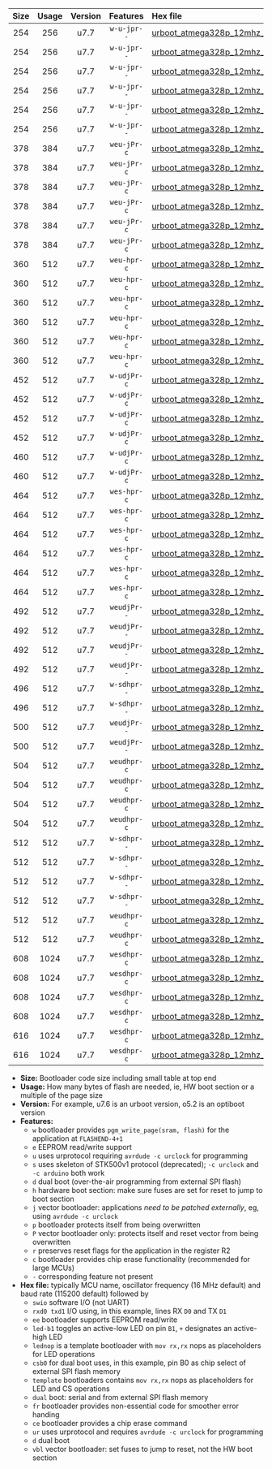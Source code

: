 |Size|Usage|Version|Features|Hex file|
|:-:|:-:|:-:|:-:|:--|
|254|256|u7.7|`w-u-jpr--`|[urboot_atmega328p_12mhz_230400bps_swio_rxd0_txd1_led+b1_ur_vbl.hex](https://raw.githubusercontent.com/stefanrueger/urboot.hex/main/mcus/atmega328p/fcpu_12mhz/230400_bps/urboot_atmega328p_12mhz_230400bps_swio_rxd0_txd1_led+b1_ur_vbl.hex)|
|254|256|u7.7|`w-u-jpr--`|[urboot_atmega328p_12mhz_230400bps_swio_rxd0_txd1_led+b5_ur_vbl.hex](https://raw.githubusercontent.com/stefanrueger/urboot.hex/main/mcus/atmega328p/fcpu_12mhz/230400_bps/urboot_atmega328p_12mhz_230400bps_swio_rxd0_txd1_led+b5_ur_vbl.hex)|
|254|256|u7.7|`w-u-jpr--`|[urboot_atmega328p_12mhz_230400bps_swio_rxd0_txd1_led+d5_ur_vbl.hex](https://raw.githubusercontent.com/stefanrueger/urboot.hex/main/mcus/atmega328p/fcpu_12mhz/230400_bps/urboot_atmega328p_12mhz_230400bps_swio_rxd0_txd1_led+d5_ur_vbl.hex)|
|254|256|u7.7|`w-u-jpr--`|[urboot_atmega328p_12mhz_230400bps_swio_rxd0_txd1_led-b1_ur_vbl.hex](https://raw.githubusercontent.com/stefanrueger/urboot.hex/main/mcus/atmega328p/fcpu_12mhz/230400_bps/urboot_atmega328p_12mhz_230400bps_swio_rxd0_txd1_led-b1_ur_vbl.hex)|
|254|256|u7.7|`w-u-jpr--`|[urboot_atmega328p_12mhz_230400bps_swio_rxd0_txd1_led-d5_ur_vbl.hex](https://raw.githubusercontent.com/stefanrueger/urboot.hex/main/mcus/atmega328p/fcpu_12mhz/230400_bps/urboot_atmega328p_12mhz_230400bps_swio_rxd0_txd1_led-d5_ur_vbl.hex)|
|254|256|u7.7|`w-u-jpr--`|[urboot_atmega328p_12mhz_230400bps_swio_rxd0_txd1_lednop_ur_vbl.hex](https://raw.githubusercontent.com/stefanrueger/urboot.hex/main/mcus/atmega328p/fcpu_12mhz/230400_bps/urboot_atmega328p_12mhz_230400bps_swio_rxd0_txd1_lednop_ur_vbl.hex)|
|378|384|u7.7|`weu-jPr-c`|[urboot_atmega328p_12mhz_230400bps_swio_rxd0_txd1_ee_led+b1_fr_ce_ur_vbl.hex](https://raw.githubusercontent.com/stefanrueger/urboot.hex/main/mcus/atmega328p/fcpu_12mhz/230400_bps/urboot_atmega328p_12mhz_230400bps_swio_rxd0_txd1_ee_led+b1_fr_ce_ur_vbl.hex)|
|378|384|u7.7|`weu-jPr-c`|[urboot_atmega328p_12mhz_230400bps_swio_rxd0_txd1_ee_led+b5_fr_ce_ur_vbl.hex](https://raw.githubusercontent.com/stefanrueger/urboot.hex/main/mcus/atmega328p/fcpu_12mhz/230400_bps/urboot_atmega328p_12mhz_230400bps_swio_rxd0_txd1_ee_led+b5_fr_ce_ur_vbl.hex)|
|378|384|u7.7|`weu-jPr-c`|[urboot_atmega328p_12mhz_230400bps_swio_rxd0_txd1_ee_led+d5_fr_ce_ur_vbl.hex](https://raw.githubusercontent.com/stefanrueger/urboot.hex/main/mcus/atmega328p/fcpu_12mhz/230400_bps/urboot_atmega328p_12mhz_230400bps_swio_rxd0_txd1_ee_led+d5_fr_ce_ur_vbl.hex)|
|378|384|u7.7|`weu-jPr-c`|[urboot_atmega328p_12mhz_230400bps_swio_rxd0_txd1_ee_led-b1_fr_ce_ur_vbl.hex](https://raw.githubusercontent.com/stefanrueger/urboot.hex/main/mcus/atmega328p/fcpu_12mhz/230400_bps/urboot_atmega328p_12mhz_230400bps_swio_rxd0_txd1_ee_led-b1_fr_ce_ur_vbl.hex)|
|378|384|u7.7|`weu-jPr-c`|[urboot_atmega328p_12mhz_230400bps_swio_rxd0_txd1_ee_led-d5_fr_ce_ur_vbl.hex](https://raw.githubusercontent.com/stefanrueger/urboot.hex/main/mcus/atmega328p/fcpu_12mhz/230400_bps/urboot_atmega328p_12mhz_230400bps_swio_rxd0_txd1_ee_led-d5_fr_ce_ur_vbl.hex)|
|378|384|u7.7|`weu-jPr-c`|[urboot_atmega328p_12mhz_230400bps_swio_rxd0_txd1_ee_lednop_fr_ce_ur_vbl.hex](https://raw.githubusercontent.com/stefanrueger/urboot.hex/main/mcus/atmega328p/fcpu_12mhz/230400_bps/urboot_atmega328p_12mhz_230400bps_swio_rxd0_txd1_ee_lednop_fr_ce_ur_vbl.hex)|
|360|512|u7.7|`weu-hpr-c`|[urboot_atmega328p_12mhz_230400bps_swio_rxd0_txd1_ee_led+b1_fr_ce_ur.hex](https://raw.githubusercontent.com/stefanrueger/urboot.hex/main/mcus/atmega328p/fcpu_12mhz/230400_bps/urboot_atmega328p_12mhz_230400bps_swio_rxd0_txd1_ee_led+b1_fr_ce_ur.hex)|
|360|512|u7.7|`weu-hpr-c`|[urboot_atmega328p_12mhz_230400bps_swio_rxd0_txd1_ee_led+b5_fr_ce_ur.hex](https://raw.githubusercontent.com/stefanrueger/urboot.hex/main/mcus/atmega328p/fcpu_12mhz/230400_bps/urboot_atmega328p_12mhz_230400bps_swio_rxd0_txd1_ee_led+b5_fr_ce_ur.hex)|
|360|512|u7.7|`weu-hpr-c`|[urboot_atmega328p_12mhz_230400bps_swio_rxd0_txd1_ee_led+d5_fr_ce_ur.hex](https://raw.githubusercontent.com/stefanrueger/urboot.hex/main/mcus/atmega328p/fcpu_12mhz/230400_bps/urboot_atmega328p_12mhz_230400bps_swio_rxd0_txd1_ee_led+d5_fr_ce_ur.hex)|
|360|512|u7.7|`weu-hpr-c`|[urboot_atmega328p_12mhz_230400bps_swio_rxd0_txd1_ee_led-b1_fr_ce_ur.hex](https://raw.githubusercontent.com/stefanrueger/urboot.hex/main/mcus/atmega328p/fcpu_12mhz/230400_bps/urboot_atmega328p_12mhz_230400bps_swio_rxd0_txd1_ee_led-b1_fr_ce_ur.hex)|
|360|512|u7.7|`weu-hpr-c`|[urboot_atmega328p_12mhz_230400bps_swio_rxd0_txd1_ee_led-d5_fr_ce_ur.hex](https://raw.githubusercontent.com/stefanrueger/urboot.hex/main/mcus/atmega328p/fcpu_12mhz/230400_bps/urboot_atmega328p_12mhz_230400bps_swio_rxd0_txd1_ee_led-d5_fr_ce_ur.hex)|
|360|512|u7.7|`weu-hpr-c`|[urboot_atmega328p_12mhz_230400bps_swio_rxd0_txd1_ee_lednop_fr_ce_ur.hex](https://raw.githubusercontent.com/stefanrueger/urboot.hex/main/mcus/atmega328p/fcpu_12mhz/230400_bps/urboot_atmega328p_12mhz_230400bps_swio_rxd0_txd1_ee_lednop_fr_ce_ur.hex)|
|452|512|u7.7|`w-udjPr-c`|[urboot_atmega328p_12mhz_230400bps_swio_rxd0_txd1_led+b1_csb0_dual_fr_ce_ur_vbl.hex](https://raw.githubusercontent.com/stefanrueger/urboot.hex/main/mcus/atmega328p/fcpu_12mhz/230400_bps/urboot_atmega328p_12mhz_230400bps_swio_rxd0_txd1_led+b1_csb0_dual_fr_ce_ur_vbl.hex)|
|452|512|u7.7|`w-udjPr-c`|[urboot_atmega328p_12mhz_230400bps_swio_rxd0_txd1_led+d5_csb0_dual_fr_ce_ur_vbl.hex](https://raw.githubusercontent.com/stefanrueger/urboot.hex/main/mcus/atmega328p/fcpu_12mhz/230400_bps/urboot_atmega328p_12mhz_230400bps_swio_rxd0_txd1_led+d5_csb0_dual_fr_ce_ur_vbl.hex)|
|452|512|u7.7|`w-udjPr-c`|[urboot_atmega328p_12mhz_230400bps_swio_rxd0_txd1_led-b1_csb0_dual_fr_ce_ur_vbl.hex](https://raw.githubusercontent.com/stefanrueger/urboot.hex/main/mcus/atmega328p/fcpu_12mhz/230400_bps/urboot_atmega328p_12mhz_230400bps_swio_rxd0_txd1_led-b1_csb0_dual_fr_ce_ur_vbl.hex)|
|452|512|u7.7|`w-udjPr-c`|[urboot_atmega328p_12mhz_230400bps_swio_rxd0_txd1_led-d5_csb0_dual_fr_ce_ur_vbl.hex](https://raw.githubusercontent.com/stefanrueger/urboot.hex/main/mcus/atmega328p/fcpu_12mhz/230400_bps/urboot_atmega328p_12mhz_230400bps_swio_rxd0_txd1_led-d5_csb0_dual_fr_ce_ur_vbl.hex)|
|460|512|u7.7|`w-udjPr-c`|[urboot_atmega328p_12mhz_230400bps_swio_rxd0_txd1_led+b1_csd5_dual_fr_ce_ur_vbl.hex](https://raw.githubusercontent.com/stefanrueger/urboot.hex/main/mcus/atmega328p/fcpu_12mhz/230400_bps/urboot_atmega328p_12mhz_230400bps_swio_rxd0_txd1_led+b1_csd5_dual_fr_ce_ur_vbl.hex)|
|460|512|u7.7|`w-udjPr-c`|[urboot_atmega328p_12mhz_230400bps_swio_rxd0_txd1_template_dual_fr_ce_ur_vbl.hex](https://raw.githubusercontent.com/stefanrueger/urboot.hex/main/mcus/atmega328p/fcpu_12mhz/230400_bps/urboot_atmega328p_12mhz_230400bps_swio_rxd0_txd1_template_dual_fr_ce_ur_vbl.hex)|
|464|512|u7.7|`wes-hpr-c`|[urboot_atmega328p_12mhz_230400bps_swio_rxd0_txd1_ee_led+b1_fr_ce.hex](https://raw.githubusercontent.com/stefanrueger/urboot.hex/main/mcus/atmega328p/fcpu_12mhz/230400_bps/urboot_atmega328p_12mhz_230400bps_swio_rxd0_txd1_ee_led+b1_fr_ce.hex)|
|464|512|u7.7|`wes-hpr-c`|[urboot_atmega328p_12mhz_230400bps_swio_rxd0_txd1_ee_led+b5_fr_ce.hex](https://raw.githubusercontent.com/stefanrueger/urboot.hex/main/mcus/atmega328p/fcpu_12mhz/230400_bps/urboot_atmega328p_12mhz_230400bps_swio_rxd0_txd1_ee_led+b5_fr_ce.hex)|
|464|512|u7.7|`wes-hpr-c`|[urboot_atmega328p_12mhz_230400bps_swio_rxd0_txd1_ee_led+d5_fr_ce.hex](https://raw.githubusercontent.com/stefanrueger/urboot.hex/main/mcus/atmega328p/fcpu_12mhz/230400_bps/urboot_atmega328p_12mhz_230400bps_swio_rxd0_txd1_ee_led+d5_fr_ce.hex)|
|464|512|u7.7|`wes-hpr-c`|[urboot_atmega328p_12mhz_230400bps_swio_rxd0_txd1_ee_led-b1_fr_ce.hex](https://raw.githubusercontent.com/stefanrueger/urboot.hex/main/mcus/atmega328p/fcpu_12mhz/230400_bps/urboot_atmega328p_12mhz_230400bps_swio_rxd0_txd1_ee_led-b1_fr_ce.hex)|
|464|512|u7.7|`wes-hpr-c`|[urboot_atmega328p_12mhz_230400bps_swio_rxd0_txd1_ee_led-d5_fr_ce.hex](https://raw.githubusercontent.com/stefanrueger/urboot.hex/main/mcus/atmega328p/fcpu_12mhz/230400_bps/urboot_atmega328p_12mhz_230400bps_swio_rxd0_txd1_ee_led-d5_fr_ce.hex)|
|464|512|u7.7|`wes-hpr-c`|[urboot_atmega328p_12mhz_230400bps_swio_rxd0_txd1_ee_lednop_fr_ce.hex](https://raw.githubusercontent.com/stefanrueger/urboot.hex/main/mcus/atmega328p/fcpu_12mhz/230400_bps/urboot_atmega328p_12mhz_230400bps_swio_rxd0_txd1_ee_lednop_fr_ce.hex)|
|492|512|u7.7|`weudjPr--`|[urboot_atmega328p_12mhz_230400bps_swio_rxd0_txd1_ee_led+b1_csb0_dual_fr_ur_vbl.hex](https://raw.githubusercontent.com/stefanrueger/urboot.hex/main/mcus/atmega328p/fcpu_12mhz/230400_bps/urboot_atmega328p_12mhz_230400bps_swio_rxd0_txd1_ee_led+b1_csb0_dual_fr_ur_vbl.hex)|
|492|512|u7.7|`weudjPr--`|[urboot_atmega328p_12mhz_230400bps_swio_rxd0_txd1_ee_led+d5_csb0_dual_fr_ur_vbl.hex](https://raw.githubusercontent.com/stefanrueger/urboot.hex/main/mcus/atmega328p/fcpu_12mhz/230400_bps/urboot_atmega328p_12mhz_230400bps_swio_rxd0_txd1_ee_led+d5_csb0_dual_fr_ur_vbl.hex)|
|492|512|u7.7|`weudjPr--`|[urboot_atmega328p_12mhz_230400bps_swio_rxd0_txd1_ee_led-b1_csb0_dual_fr_ur_vbl.hex](https://raw.githubusercontent.com/stefanrueger/urboot.hex/main/mcus/atmega328p/fcpu_12mhz/230400_bps/urboot_atmega328p_12mhz_230400bps_swio_rxd0_txd1_ee_led-b1_csb0_dual_fr_ur_vbl.hex)|
|492|512|u7.7|`weudjPr--`|[urboot_atmega328p_12mhz_230400bps_swio_rxd0_txd1_ee_led-d5_csb0_dual_fr_ur_vbl.hex](https://raw.githubusercontent.com/stefanrueger/urboot.hex/main/mcus/atmega328p/fcpu_12mhz/230400_bps/urboot_atmega328p_12mhz_230400bps_swio_rxd0_txd1_ee_led-d5_csb0_dual_fr_ur_vbl.hex)|
|496|512|u7.7|`w-sdhpr--`|[urboot_atmega328p_12mhz_230400bps_swio_rxd0_txd1_led+b1_csd5_dual.hex](https://raw.githubusercontent.com/stefanrueger/urboot.hex/main/mcus/atmega328p/fcpu_12mhz/230400_bps/urboot_atmega328p_12mhz_230400bps_swio_rxd0_txd1_led+b1_csd5_dual.hex)|
|496|512|u7.7|`w-sdhpr--`|[urboot_atmega328p_12mhz_230400bps_swio_rxd0_txd1_template_dual.hex](https://raw.githubusercontent.com/stefanrueger/urboot.hex/main/mcus/atmega328p/fcpu_12mhz/230400_bps/urboot_atmega328p_12mhz_230400bps_swio_rxd0_txd1_template_dual.hex)|
|500|512|u7.7|`weudjPr--`|[urboot_atmega328p_12mhz_230400bps_swio_rxd0_txd1_ee_led+b1_csd5_dual_fr_ur_vbl.hex](https://raw.githubusercontent.com/stefanrueger/urboot.hex/main/mcus/atmega328p/fcpu_12mhz/230400_bps/urboot_atmega328p_12mhz_230400bps_swio_rxd0_txd1_ee_led+b1_csd5_dual_fr_ur_vbl.hex)|
|500|512|u7.7|`weudjPr--`|[urboot_atmega328p_12mhz_230400bps_swio_rxd0_txd1_ee_template_dual_fr_ur_vbl.hex](https://raw.githubusercontent.com/stefanrueger/urboot.hex/main/mcus/atmega328p/fcpu_12mhz/230400_bps/urboot_atmega328p_12mhz_230400bps_swio_rxd0_txd1_ee_template_dual_fr_ur_vbl.hex)|
|504|512|u7.7|`weudhpr-c`|[urboot_atmega328p_12mhz_230400bps_swio_rxd0_txd1_ee_led+b1_csb0_dual_fr_ce_ur.hex](https://raw.githubusercontent.com/stefanrueger/urboot.hex/main/mcus/atmega328p/fcpu_12mhz/230400_bps/urboot_atmega328p_12mhz_230400bps_swio_rxd0_txd1_ee_led+b1_csb0_dual_fr_ce_ur.hex)|
|504|512|u7.7|`weudhpr-c`|[urboot_atmega328p_12mhz_230400bps_swio_rxd0_txd1_ee_led+d5_csb0_dual_fr_ce_ur.hex](https://raw.githubusercontent.com/stefanrueger/urboot.hex/main/mcus/atmega328p/fcpu_12mhz/230400_bps/urboot_atmega328p_12mhz_230400bps_swio_rxd0_txd1_ee_led+d5_csb0_dual_fr_ce_ur.hex)|
|504|512|u7.7|`weudhpr-c`|[urboot_atmega328p_12mhz_230400bps_swio_rxd0_txd1_ee_led-b1_csb0_dual_fr_ce_ur.hex](https://raw.githubusercontent.com/stefanrueger/urboot.hex/main/mcus/atmega328p/fcpu_12mhz/230400_bps/urboot_atmega328p_12mhz_230400bps_swio_rxd0_txd1_ee_led-b1_csb0_dual_fr_ce_ur.hex)|
|504|512|u7.7|`weudhpr-c`|[urboot_atmega328p_12mhz_230400bps_swio_rxd0_txd1_ee_led-d5_csb0_dual_fr_ce_ur.hex](https://raw.githubusercontent.com/stefanrueger/urboot.hex/main/mcus/atmega328p/fcpu_12mhz/230400_bps/urboot_atmega328p_12mhz_230400bps_swio_rxd0_txd1_ee_led-d5_csb0_dual_fr_ce_ur.hex)|
|512|512|u7.7|`w-sdhpr--`|[urboot_atmega328p_12mhz_230400bps_swio_rxd0_txd1_led+b1_csb0_dual_fr.hex](https://raw.githubusercontent.com/stefanrueger/urboot.hex/main/mcus/atmega328p/fcpu_12mhz/230400_bps/urboot_atmega328p_12mhz_230400bps_swio_rxd0_txd1_led+b1_csb0_dual_fr.hex)|
|512|512|u7.7|`w-sdhpr--`|[urboot_atmega328p_12mhz_230400bps_swio_rxd0_txd1_led+d5_csb0_dual_fr.hex](https://raw.githubusercontent.com/stefanrueger/urboot.hex/main/mcus/atmega328p/fcpu_12mhz/230400_bps/urboot_atmega328p_12mhz_230400bps_swio_rxd0_txd1_led+d5_csb0_dual_fr.hex)|
|512|512|u7.7|`w-sdhpr--`|[urboot_atmega328p_12mhz_230400bps_swio_rxd0_txd1_led-b1_csb0_dual_fr.hex](https://raw.githubusercontent.com/stefanrueger/urboot.hex/main/mcus/atmega328p/fcpu_12mhz/230400_bps/urboot_atmega328p_12mhz_230400bps_swio_rxd0_txd1_led-b1_csb0_dual_fr.hex)|
|512|512|u7.7|`w-sdhpr--`|[urboot_atmega328p_12mhz_230400bps_swio_rxd0_txd1_led-d5_csb0_dual_fr.hex](https://raw.githubusercontent.com/stefanrueger/urboot.hex/main/mcus/atmega328p/fcpu_12mhz/230400_bps/urboot_atmega328p_12mhz_230400bps_swio_rxd0_txd1_led-d5_csb0_dual_fr.hex)|
|512|512|u7.7|`weudhpr-c`|[urboot_atmega328p_12mhz_230400bps_swio_rxd0_txd1_ee_led+b1_csd5_dual_fr_ce_ur.hex](https://raw.githubusercontent.com/stefanrueger/urboot.hex/main/mcus/atmega328p/fcpu_12mhz/230400_bps/urboot_atmega328p_12mhz_230400bps_swio_rxd0_txd1_ee_led+b1_csd5_dual_fr_ce_ur.hex)|
|512|512|u7.7|`weudhpr-c`|[urboot_atmega328p_12mhz_230400bps_swio_rxd0_txd1_ee_template_dual_fr_ce_ur.hex](https://raw.githubusercontent.com/stefanrueger/urboot.hex/main/mcus/atmega328p/fcpu_12mhz/230400_bps/urboot_atmega328p_12mhz_230400bps_swio_rxd0_txd1_ee_template_dual_fr_ce_ur.hex)|
|608|1024|u7.7|`wesdhpr-c`|[urboot_atmega328p_12mhz_230400bps_swio_rxd0_txd1_ee_led+b1_csb0_dual_fr_ce.hex](https://raw.githubusercontent.com/stefanrueger/urboot.hex/main/mcus/atmega328p/fcpu_12mhz/230400_bps/urboot_atmega328p_12mhz_230400bps_swio_rxd0_txd1_ee_led+b1_csb0_dual_fr_ce.hex)|
|608|1024|u7.7|`wesdhpr-c`|[urboot_atmega328p_12mhz_230400bps_swio_rxd0_txd1_ee_led+d5_csb0_dual_fr_ce.hex](https://raw.githubusercontent.com/stefanrueger/urboot.hex/main/mcus/atmega328p/fcpu_12mhz/230400_bps/urboot_atmega328p_12mhz_230400bps_swio_rxd0_txd1_ee_led+d5_csb0_dual_fr_ce.hex)|
|608|1024|u7.7|`wesdhpr-c`|[urboot_atmega328p_12mhz_230400bps_swio_rxd0_txd1_ee_led-b1_csb0_dual_fr_ce.hex](https://raw.githubusercontent.com/stefanrueger/urboot.hex/main/mcus/atmega328p/fcpu_12mhz/230400_bps/urboot_atmega328p_12mhz_230400bps_swio_rxd0_txd1_ee_led-b1_csb0_dual_fr_ce.hex)|
|608|1024|u7.7|`wesdhpr-c`|[urboot_atmega328p_12mhz_230400bps_swio_rxd0_txd1_ee_led-d5_csb0_dual_fr_ce.hex](https://raw.githubusercontent.com/stefanrueger/urboot.hex/main/mcus/atmega328p/fcpu_12mhz/230400_bps/urboot_atmega328p_12mhz_230400bps_swio_rxd0_txd1_ee_led-d5_csb0_dual_fr_ce.hex)|
|616|1024|u7.7|`wesdhpr-c`|[urboot_atmega328p_12mhz_230400bps_swio_rxd0_txd1_ee_led+b1_csd5_dual_fr_ce.hex](https://raw.githubusercontent.com/stefanrueger/urboot.hex/main/mcus/atmega328p/fcpu_12mhz/230400_bps/urboot_atmega328p_12mhz_230400bps_swio_rxd0_txd1_ee_led+b1_csd5_dual_fr_ce.hex)|
|616|1024|u7.7|`wesdhpr-c`|[urboot_atmega328p_12mhz_230400bps_swio_rxd0_txd1_ee_template_dual_fr_ce.hex](https://raw.githubusercontent.com/stefanrueger/urboot.hex/main/mcus/atmega328p/fcpu_12mhz/230400_bps/urboot_atmega328p_12mhz_230400bps_swio_rxd0_txd1_ee_template_dual_fr_ce.hex)|

- **Size:** Bootloader code size including small table at top end
- **Usage:** How many bytes of flash are needed, ie, HW boot section or a multiple of the page size
- **Version:** For example, u7.6 is an urboot version, o5.2 is an optiboot version
- **Features:**
  + `w` bootloader provides `pgm_write_page(sram, flash)` for the application at `FLASHEND-4+1`
  + `e` EEPROM read/write support
  + `u` uses urprotocol requiring `avrdude -c urclock` for programming
  + `s` uses skeleton of STK500v1 protocol (deprecated); `-c urclock` and `-c arduino` both work
  + `d` dual boot (over-the-air programming from external SPI flash)
  + `h` hardware boot section: make sure fuses are set for reset to jump to boot section
  + `j` vector bootloader: applications *need to be patched externally*, eg, using `avrdude -c urclock`
  + `p` bootloader protects itself from being overwritten
  + `P` vector bootloader only: protects itself and reset vector from being overwritten
  + `r` preserves reset flags for the application in the register R2
  + `c` bootloader provides chip erase functionality (recommended for large MCUs)
  + `-` corresponding feature not present
- **Hex file:** typically MCU name, oscillator frequency (16 MHz default) and baud rate (115200 default) followed by
  + `swio` software I/O (not UART)
  + `rxd0 txd1` I/O using, in this example, lines RX `D0` and TX `D1`
  + `ee` bootloader supports EEPROM read/write
  + `led-b1` toggles an active-low LED on pin `B1`, `+` designates an active-high LED
  + `lednop` is a template bootloader with `mov rx,rx` nops as placeholders for LED operations
  + `csb0` for dual boot uses, in this example, pin B0 as chip select of external SPI flash memory
  + `template` bootloaders contains `mov rx,rx` nops as placeholders for LED and CS operations
  + `dual` boot: serial and from external SPI flash memory
  + `fr` bootloader provides non-essential code for smoother error handing
  + `ce` bootloader provides a chip erase command
  + `ur` uses urprotocol and requires `avrdude -c urclock` for programming
  + `d` dual boot
  + `vbl` vector bootloader: set fuses to jump to reset, not the HW boot section
